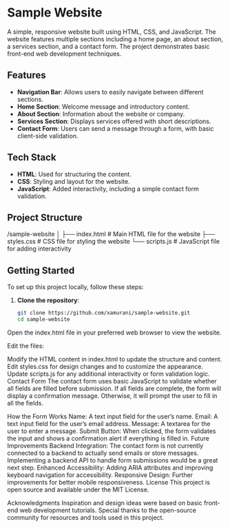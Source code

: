# Sample Website

A simple, responsive website built using HTML, CSS, and JavaScript. The website features multiple sections including a home page, an about section, a services section, and a contact form. The project demonstrates basic front-end web development techniques.

## Features
- **Navigation Bar**: Allows users to easily navigate between different sections.
- **Home Section**: Welcome message and introductory content.
- **About Section**: Information about the website or company.
- **Services Section**: Displays services offered with short descriptions.
- **Contact Form**: Users can send a message through a form, with basic client-side validation.

## Tech Stack
- **HTML**: Used for structuring the content.
- **CSS**: Styling and layout for the website.
- **JavaScript**: Added interactivity, including a simple contact form validation.

## Project Structure

/sample-website │ ├── index.html # Main HTML file for the website ├── styles.css # CSS file for styling the website └── scripts.js # JavaScript file for adding interactivity


## Getting Started

To set up this project locally, follow these steps:

1. **Clone the repository**:
   ```bash
   git clone https://github.com/xamurani/sample-website.git
   cd sample-website

Open the index.html file in your preferred web browser to view the website.

Edit the files:

Modify the HTML content in index.html to update the structure and content.
Edit styles.css for design changes and to customize the appearance.
Update scripts.js for any additional interactivity or form validation logic.
Contact Form
The contact form uses basic JavaScript to validate whether all fields are filled before submission. If all fields are complete, the form will display a confirmation message. Otherwise, it will prompt the user to fill in all the fields.

How the Form Works
Name: A text input field for the user’s name.
Email: A text input field for the user’s email address.
Message: A textarea for the user to enter a message.
Submit Button: When clicked, the form validates the input and shows a confirmation alert if everything is filled in.
Future Improvements
Backend Integration: The contact form is not currently connected to a backend to actually send emails or store messages. Implementing a backend API to handle form submissions would be a great next step.
Enhanced Accessibility: Adding ARIA attributes and improving keyboard navigation for accessibility.
Responsive Design: Further improvements for better mobile responsiveness.
License
This project is open source and available under the MIT License.

Acknowledgments
Inspiration and design ideas were based on basic front-end web development tutorials.
Special thanks to the open-source community for resources and tools used in this project.
